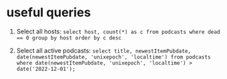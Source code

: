 # useful queries
1. Select all hosts: ```select host, count(*) as c from podcasts where dead == 0 group by host order by c desc```

2. Select all active podcasts: ```select title, newestItemPubdate, date(newestItemPubdate, 'unixepoch', 'localtime') from podcasts where date(newestItemPubdate, 'unixepoch', 'localtime') > date('2022-12-01');```